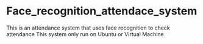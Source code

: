 # Face_recognition_attendace_system
This is an attendance system that uses face recognition to check attendance
This system only run on Ubuntu or Virtual Machine
